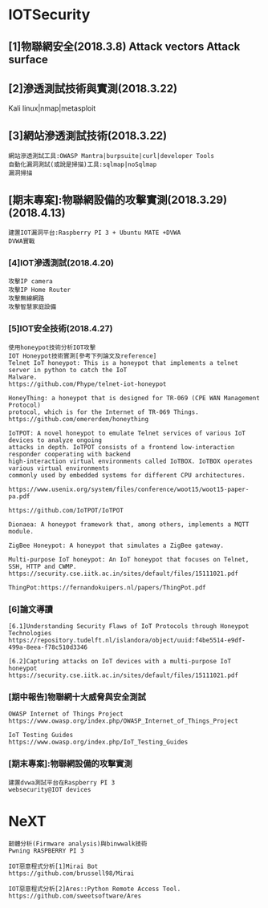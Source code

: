 # IOTSecurity

## [1]物聯網安全(2018.3.8) Attack vectors Attack surface


## [2]滲透測試技術與實測(2018.3.22)

Kali linux|nmap|metasploit


## [3]網站滲透測試技術(2018.3.22)
```
網站滲透測試工具:OWASP Mantra|burpsuite|curl|developer Tools
自動化漏洞測試(或說是掃描)工具:sqlmap|noSqlmap
漏洞掃描
```
## [期末專案]:物聯網設備的攻擊實測(2018.3.29)(2018.4.13)
```
建置IOT漏洞平台:Raspberry PI 3 + Ubuntu MATE +DVWA
DVWA實戰
```
### [4]IOT滲透測試(2018.4.20)
```
攻擊IP camera
攻擊IP Home Router
攻擊無線網路
攻擊智慧家庭設備
```

### [5]IOT安全技術(2018.4.27)
```
使用honeypot技術分析IOT攻擊
IOT Honeypot技術實測[參考下列論文及reference]
Telnet IoT honeypot: This is a honeypot that implements a telnet server in python to catch the IoT
Malware.
https://github.com/Phype/telnet-iot-honeypot

HoneyThing: a honeypot that is designed for TR-069 (CPE WAN Management Protocol)
protocol, which is for the Internet of TR-069 Things.
https://github.com/omererdem/honeything

IoTPOT: A novel honeypot to emulate Telnet services of various IoT devices to analyze ongoing
attacks in depth. IoTPOT consists of a frontend low-interaction responder cooperating with backend
high-interaction virtual environments called IoTBOX. IoTBOX operates various virtual environments
commonly used by embedded systems for different CPU architectures.

https://www.usenix.org/system/files/conference/woot15/woot15-paper-pa.pdf

https://github.com/IoTPOT/IoTPOT

Dionaea: A honeypot framework that, among others, implements a MQTT module.

ZigBee Honeypot: A honeypot that simulates a ZigBee gateway.

Multi-purpose IoT honeypot: An IoT honeypot that focuses on Telnet, SSH, HTTP and CWMP.
https://security.cse.iitk.ac.in/sites/default/files/15111021.pdf

ThingPot:https://fernandokuipers.nl/papers/ThingPot.pdf
```

### [6]論文導讀
```
[6.1]Understanding Security Flaws of IoT Protocols through Honeypot Technologies
https://repository.tudelft.nl/islandora/object/uuid:f4be5514-e9df-499a-8eea-f78c510d3346

[6.2]Capturing attacks on IoT devices with a multi-purpose IoT honeypot
https://security.cse.iitk.ac.in/sites/default/files/15111021.pdf
```


### [期中報告]物聯網十大威脅與安全測試
```
OWASP Internet of Things Project
https://www.owasp.org/index.php/OWASP_Internet_of_Things_Project

IoT Testing Guides
https://www.owasp.org/index.php/IoT_Testing_Guides
```

### [期末專案]:物聯網設備的攻擊實測
```
建置dvwa測試平台在Raspberry PI 3
websecurity@IOT devices
```

# NeXT
```
韌體分析(Firmware analysis)與binwwalk技術
Pwning RASPBERRY PI 3
```

```
IOT惡意程式分析[1]Mirai Bot 
https://github.com/brussell98/Mirai

IOT惡意程式分析[2]Ares::Python Remote Access Tool.
https://github.com/sweetsoftware/Ares

```

